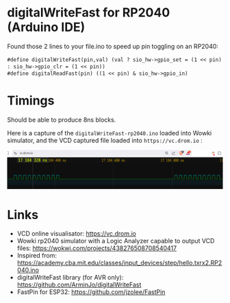 digitalWriteFast for RP2040 (Arduino IDE)
===========================

Found those 2 lines to your file.ino to speed up pin toggling on an RP2040:

```
#define digitalWriteFast(pin,val) (val ? sio_hw->gpio_set = (1 << pin) : sio_hw->gpio_clr = (1 << pin))
#define digitalReadFast(pin) ((1 << pin) & sio_hw->gpio_in)
```

Timings
=======

Should be able to produce 8ns blocks.

Here is a capture of the ```digitalWriteFast-rp2040.ino``` loaded into Wowki simulator, and
the VCD captured file loaded into ```https://vc.drom.io``` :

![rp2040-wowki-8ns)](rp2040-wowki-8ns.png)

Links
=====

* VCD online visualisator: https://vc.drom.io
* Wowki rp2040 simulator with a Logic Analyzer capable to output VCD files: https://wokwi.com/projects/438276508708540417
* Inspired from: https://academy.cba.mit.edu/classes/input_devices/step/hello.txrx2.RP2040.ino
* digitalWriteFast library (for AVR only): https://github.com/ArminJo/digitalWriteFast
* FastPin for ESP32: https://github.com/jzolee/FastPin
